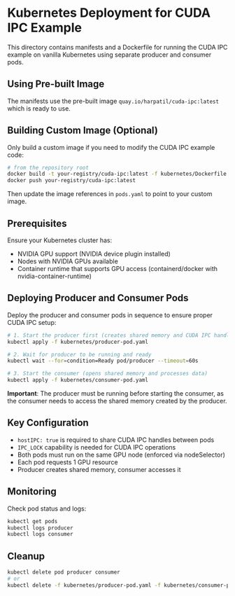 # Kubernetes Deployment for CUDA IPC Example

This directory contains manifests and a Dockerfile for running the CUDA IPC
example on vanilla Kubernetes using separate producer and consumer pods.

## Using Pre-built Image

The manifests use the pre-built image `quay.io/harpatil/cuda-ipc:latest` which is ready to use.

## Building Custom Image (Optional)

Only build a custom image if you need to modify the CUDA IPC example code:

```bash
# from the repository root
docker build -t your-registry/cuda-ipc:latest -f kubernetes/Dockerfile .
docker push your-registry/cuda-ipc:latest
```

Then update the image references in `pods.yaml` to point to your custom image.

## Prerequisites

Ensure your Kubernetes cluster has:
- NVIDIA GPU support (NVIDIA device plugin installed)
- Nodes with NVIDIA GPUs available
- Container runtime that supports GPU access (containerd/docker with nvidia-container-runtime)

## Deploying Producer and Consumer Pods

Deploy the producer and consumer pods in sequence to ensure proper CUDA IPC setup:

```bash
# 1. Start the producer first (creates shared memory and CUDA IPC handle)
kubectl apply -f kubernetes/producer-pod.yaml

# 2. Wait for producer to be running and ready
kubectl wait --for=condition=Ready pod/producer --timeout=60s

# 3. Start the consumer (opens shared memory and processes data)
kubectl apply -f kubernetes/consumer-pod.yaml
```

**Important**: The producer must be running before starting the consumer, as the consumer needs to access the shared memory created by the producer.

## Key Configuration

- `hostIPC: true` is required to share CUDA IPC handles between pods
- `IPC_LOCK` capability is needed for CUDA IPC operations
- Both pods must run on the same GPU node (enforced via nodeSelector)
- Each pod requests 1 GPU resource
- Producer creates shared memory, consumer accesses it

## Monitoring

Check pod status and logs:

```bash
kubectl get pods
kubectl logs producer
kubectl logs consumer
```

## Cleanup

```bash
kubectl delete pod producer consumer
# or
kubectl delete -f kubernetes/producer-pod.yaml -f kubernetes/consumer-pod.yaml
```